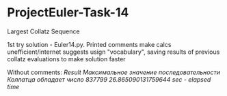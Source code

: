 # ProjectEuler-Task-14
Largest Collatz Sequence

1st try solution - Euler14.py. Printed comments make calcs unefficient/internet suggests usign "vocabulary", saving results of previous collatz evaluations to make solution faster

Without comments:
*Result* 
*Максимальное значение последовательности Коллатца обладает число 837799*
*26.865090131759644 sec - elapsed time*
